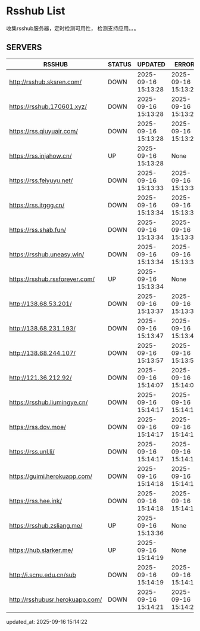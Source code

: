 # Rsshub List

收集rsshub服务器，定时检测可用性， 检测支持应用。。。


## SERVERS

|  RSSHUB   | STATUS  | UPDATED  | ERROR  | TWITTER |  
|  ----  | ----  | ----  | ----  | ---- |  
| http://rsshub.sksren.com/ | DOWN | 2025-09-16 15:13:28 | 2025-09-16 15:13:28 |  
| https://rsshub.170601.xyz/ | DOWN | 2025-09-16 15:13:28 | 2025-09-16 15:13:28 |  
| https://rss.qiuyuair.com/ | DOWN | 2025-09-16 15:13:28 | 2025-09-16 15:13:28 |  
| https://rss.injahow.cn/ | UP | 2025-09-16 15:13:28 | None ||  
| https://rss.feiyuyu.net/ | DOWN | 2025-09-16 15:13:33 | 2025-09-16 15:13:33 |  
| https://rss.itggg.cn/ | DOWN | 2025-09-16 15:13:34 | 2025-09-16 15:13:34 |  
| https://rss.shab.fun/ | DOWN | 2025-09-16 15:13:34 | 2025-09-16 15:13:34 |  
| https://rsshub.uneasy.win/ | DOWN | 2025-09-16 15:13:34 | 2025-09-16 15:13:34 |  
| https://rsshub.rssforever.com/ | UP | 2025-09-16 15:13:34 | None ||  
| http://138.68.53.201/ | DOWN | 2025-09-16 15:13:37 | 2025-09-16 15:13:37 |  
| http://138.68.231.193/ | DOWN | 2025-09-16 15:13:47 | 2025-09-16 15:13:47 |  
| http://138.68.244.107/ | DOWN | 2025-09-16 15:13:57 | 2025-09-16 15:13:57 |  
| http://121.36.212.92/ | DOWN | 2025-09-16 15:14:07 | 2025-09-16 15:14:07 |  
| https://rsshub.liumingye.cn/ | DOWN | 2025-09-16 15:14:17 | 2025-09-16 15:14:17 |  
| https://rss.dov.moe/ | DOWN | 2025-09-16 15:14:17 | 2025-09-16 15:14:17 |  
| https://rss.unl.li/ | DOWN | 2025-09-16 15:14:17 | 2025-09-16 15:14:17 |  
| https://guimi.herokuapp.com/ | DOWN | 2025-09-16 15:14:18 | 2025-09-16 15:14:18 |  
| https://rss.hee.ink/ | DOWN | 2025-09-16 15:14:18 | 2025-09-16 15:14:18 |  
| https://rsshub.zsliang.me/ | UP | 2025-09-16 15:13:36 | None |OK|  
| https://hub.slarker.me/ | UP | 2025-09-16 15:14:19 | None ||  
| http://i.scnu.edu.cn/sub | DOWN | 2025-09-16 15:14:19 | 2025-09-16 15:14:19 |  
| http://rsshubusr.herokuapp.com/ | DOWN | 2025-09-16 15:14:21 | 2025-09-16 15:14:21 |  
  

updated_at: 2025-09-16 15:14:22  

